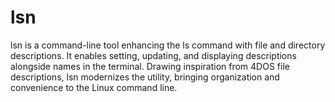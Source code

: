 # lsn
lsn is a command-line tool enhancing the ls command with file and directory descriptions. It enables setting, updating, and displaying descriptions alongside names in the terminal. Drawing inspiration from 4DOS file descriptions, lsn modernizes the utility, bringing organization and convenience to the Linux command line.
